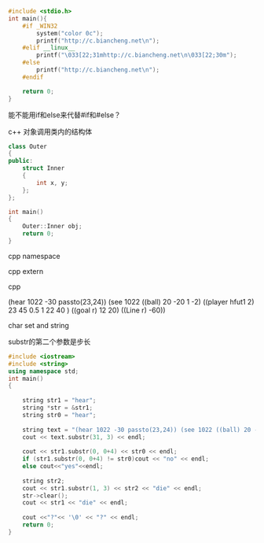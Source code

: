 ```cpp
#include <stdio.h>
int main(){
    #if _WIN32
        system("color 0c");
        printf("http://c.biancheng.net\n");
    #elif __linux__
        printf("\033[22;31mhttp://c.biancheng.net\n\033[22;30m");
    #else
        printf("http://c.biancheng.net\n");
    #endif

    return 0;
}
```

能不能用if和else来代替#if和#else？



c++ 对象调用类内的结构体

```cpp
class Outer
{
public:
    struct Inner
    {
        int x, y;
    };
};

int main()
{
    Outer::Inner obj;
    return 0;
}
```

cpp namespace

cpp extern

cpp 

(hear 1022 -30 passto(23,24)) (see 1022 ((ball) 20 -20 1 -2) ((player hfut1 2) 23 45 0.5 1 22 40 ) ((goal r)
 12 20) ((Line r) -60))



char set and string  





substr的第二个参数是步长

```cpp
#include <iostream>
#include <string>
using namespace std;
int main()
{
	
	string str1 = "hear";
    string *str = &str1;
	string str0 = "hear";
	
	string text = "(hear 1022 -30 passto(23,24)) (see 1022 ((ball) 20 -20 1 -2) ((player hfut1 2) 23 45 0.5 1 22 40 ) ((goal r) 12 20) ((Line r) -60))";
	cout << text.substr(31, 3) << endl;
	
	cout << str1.substr(0, 0+4) << str0 << endl;
	if (str1.substr(0, 0+4) != str0)cout << "no" << endl;
	else cout<<"yes"<<endl;
	
	string str2;
	cout << str1.substr(1, 3) << str2 << "die" << endl;
	str->clear();
	cout << str1 << "die" << endl;
	
	cout <<"?"<< '\0' << "?" << endl;
    return 0;
}
```


